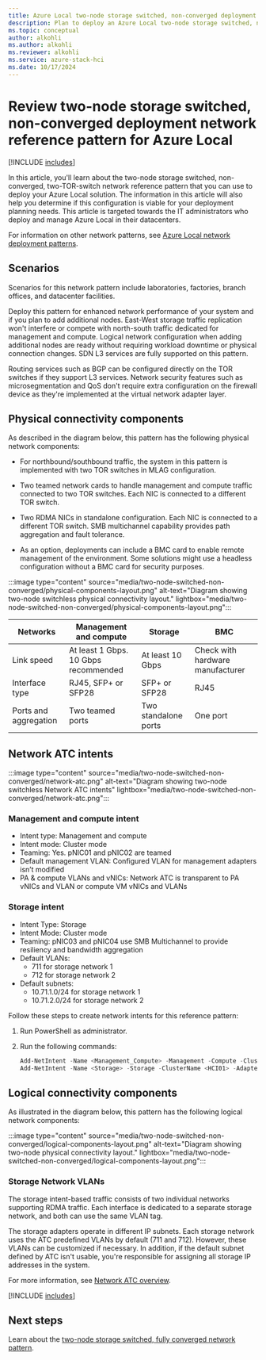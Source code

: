 ```yaml
---
title: Azure Local two-node storage switched, non-converged deployment network reference pattern
description: Plan to deploy an Azure Local two-node storage switched, non-converged network reference pattern.
ms.topic: conceptual
author: alkohli
ms.author: alkohli
ms.reviewer: alkohli
ms.service: azure-stack-hci
ms.date: 10/17/2024
---
```


# Review two-node storage switched, non-converged deployment network reference pattern for Azure Local

[!INCLUDE [includes](../../hci/includes/hci-applies-to-23h2-22h2.md)]

In this article, you'll learn about the two-node storage switched, non-converged, two-TOR-switch network reference pattern that you can use to deploy your Azure Local solution. The information in this article will also help you determine if this configuration is viable for your deployment planning needs. This article is targeted towards the IT administrators who deploy and manage Azure Local in their datacenters.

For information on other network patterns, see [Azure Local network deployment patterns](choose-network-pattern.md).

## Scenarios

Scenarios for this network pattern include laboratories, factories, branch offices, and datacenter facilities.

Deploy this pattern for enhanced network performance of your system and if you plan to add additional nodes. East-West storage traffic replication won't interfere or compete with north-south traffic dedicated for management and compute. Logical network configuration when adding additional nodes are ready without requiring workload downtime or physical connection changes. SDN L3 services are fully supported on this pattern.

Routing services such as BGP can be configured directly on the TOR switches if they support L3 services. Network security features such as microsegmentation and QoS don't require extra configuration on the firewall device as they're implemented at the virtual network adapter layer.

## Physical connectivity components

As described in the diagram below, this pattern has the following physical network components:

- For northbound/southbound traffic, the system in this pattern is implemented with two TOR switches in MLAG configuration.

- Two teamed network cards to handle management and compute traffic connected to two TOR switches. Each NIC is connected to a different TOR switch.

- Two RDMA NICs in standalone configuration. Each NIC is connected to a different TOR switch. SMB multichannel capability provides path aggregation and fault tolerance.

- As an option, deployments can include a BMC card to enable remote management of the environment. Some solutions might use a headless configuration without a BMC card for security purposes.

:::image type="content" source="media/two-node-switched-non-converged/physical-components-layout.png" alt-text="Diagram showing two-node switchless physical connectivity layout." lightbox="media/two-node-switched-non-converged/physical-components-layout.png":::

|Networks|Management and compute|Storage|BMC|
|--|--|--|--|
|Link speed|At least 1 Gbps. 10 Gbps recommended|At least 10 Gbps|Check with hardware manufacturer|
|Interface type|RJ45, SFP+ or SFP28|SFP+ or SFP28|RJ45|
|Ports and aggregation|Two teamed ports|Two standalone ports|One port|

## Network ATC intents

:::image type="content" source="media/two-node-switched-non-converged/network-atc.png" alt-text="Diagram showing two-node switchless Network ATC intents" lightbox="media/two-node-switched-non-converged/network-atc.png":::

### Management and compute intent

- Intent type: Management and compute
- Intent mode: Cluster mode
- Teaming: Yes. pNIC01 and pNIC02 are teamed
- Default management VLAN: Configured VLAN for management adapters isn’t modified
- PA & compute VLANs and vNICs: Network ATC is transparent to PA vNICs and VLAN or compute VM vNICs and VLANs

### Storage intent

- Intent Type: Storage
- Intent Mode: Cluster mode
- Teaming: pNIC03 and pNIC04 use SMB Multichannel to provide resiliency and bandwidth aggregation
- Default VLANs:
    - 711 for storage network 1
    - 712 for storage network 2
- Default subnets:
    - 10.71.1.0/24 for storage network 1
    - 10.71.2.0/24 for storage network 2

Follow these steps to create network intents for this reference pattern:

1. Run PowerShell as administrator.
1. Run the following commands:

    ```powershell
    Add-NetIntent -Name <Management_Compute> -Management -Compute -ClusterName <HCI01> -AdapterName <pNIC01, pNIC02>
    Add-NetIntent -Name <Storage> -Storage -ClusterName <HCI01> -AdapterName <pNIC03, pNIC04>
    ```

## Logical connectivity components

As illustrated in the diagram below, this pattern has the following logical network components:

:::image type="content" source="media/two-node-switched-non-converged/logical-components-layout.png" alt-text="Diagram showing two-node physical connectivity layout." lightbox="media/two-node-switched-non-converged/logical-components-layout.png":::

### Storage Network VLANs

The storage intent-based traffic consists of two individual networks supporting RDMA traffic. Each interface is dedicated to a separate storage network, and both can use the same VLAN tag.

The storage adapters operate in different IP subnets. Each storage network uses the ATC predefined VLANs by default (711 and 712). However, these VLANs can be customized if necessary. In addition, if the default subnet defined by ATC isn't usable, you're responsible for assigning all storage IP addresses in the system.

For more information, see [Network ATC overview](../concepts/network-atc-overview.md).

[!INCLUDE [includes](includes/hci-patterns-two-node.md)]

## Next steps

Learn about the [two-node storage switched, fully converged network pattern](two-node-switched-converged.md).
